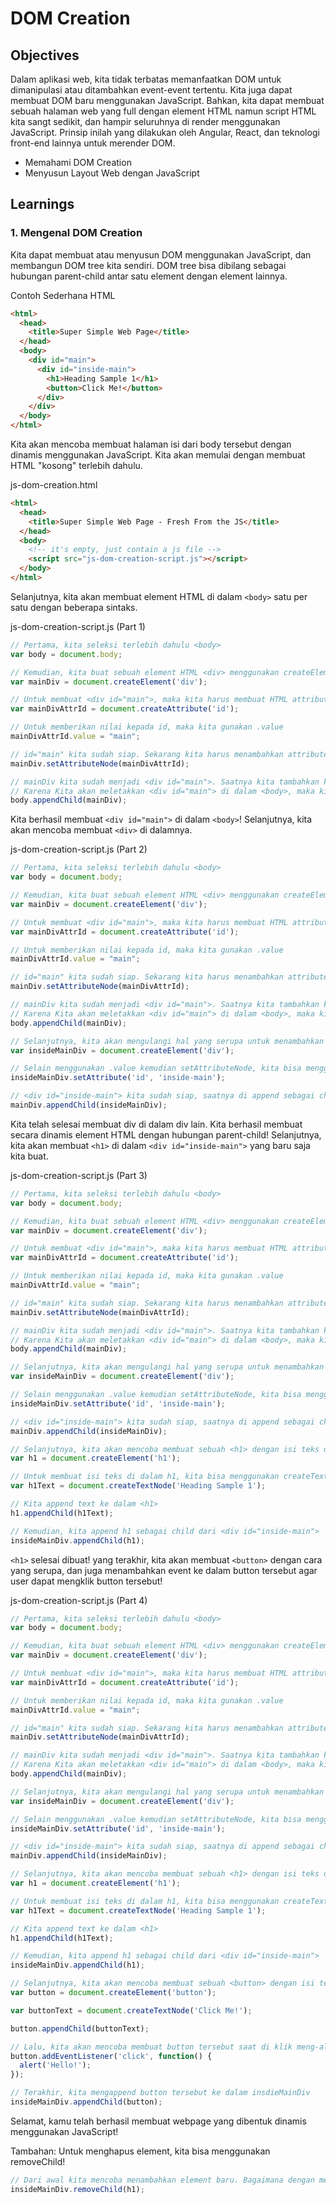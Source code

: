 # DOM Creation

## Objectives

Dalam aplikasi web, kita tidak terbatas memanfaatkan DOM untuk dimanipulasi atau ditambahkan event-event tertentu. Kita juga dapat membuat DOM baru menggunakan JavaScript. Bahkan, kita dapat membuat sebuah halaman web yang full dengan element HTML namun script HTML kita sangt sedikit, dan hampir seluruhnya di render menggunakan JavaScript. Prinsip inilah yang dilakukan oleh Angular, React, dan teknologi front-end lainnya untuk merender DOM.

- Memahami DOM Creation
- Menyusun Layout Web dengan JavaScript

## Learnings

### 1. Mengenal DOM Creation

Kita dapat membuat atau menyusun DOM menggunakan JavaScript, dan membangun DOM tree kita sendiri. DOM tree bisa dibilang sebagai hubungan parent-child antar satu element dengan element lainnya.

Contoh Sederhana HTML

```html
<html>
  <head>
    <title>Super Simple Web Page</title>
  </head>
  <body>
    <div id="main">
      <div id="inside-main">
        <h1>Heading Sample 1</h1>
        <button>Click Me!</button>
      </div>
    </div>
  </body>
</html>
```

Kita akan mencoba membuat halaman isi dari body tersebut dengan dinamis menggunakan JavaScript. Kita akan memulai dengan membuat HTML "kosong" terlebih dahulu.

js-dom-creation.html

```html
<html>
  <head>
    <title>Super Simple Web Page - Fresh From the JS</title>
  </head>
  <body>
    <!-- it's empty, just contain a js file -->
    <script src="js-dom-creation-script.js"></script>
  </body>
</html>
```

Selanjutnya, kita akan membuat element HTML di dalam `<body>` satu per satu dengan beberapa sintaks.

js-dom-creation-script.js (Part 1)

```javascript
// Pertama, kita seleksi terlebih dahulu <body>
var body = document.body;

// Kemudian, kita buat sebuah element HTML <div> menggunakan createElement
var mainDiv = document.createElement('div');

// Untuk membuat <div id="main">, maka kita harus membuat HTML attribute id
var mainDivAttrId = document.createAttribute('id');

// Untuk memberikan nilai kepada id, maka kita gunakan .value
mainDivAttrId.value = "main";

// id="main" kita sudah siap. Sekarang kita harus menambahkan attribute tersebut ke mainDiv
mainDiv.setAttributeNode(mainDivAttrId);

// mainDiv kita sudah menjadi <div id="main">. Saatnya kita tambahkan ke dalam <body>
// Karena Kita akan meletakkan <div id="main"> di dalam <body>, maka kita gunakan appendChild
body.appendChild(mainDiv);
```

Kita berhasil membuat `<div id="main">` di dalam `<body>`! Selanjutnya, kita akan mencoba membuat `<div>` di dalamnya.

js-dom-creation-script.js (Part 2)

```javascript
// Pertama, kita seleksi terlebih dahulu <body>
var body = document.body;

// Kemudian, kita buat sebuah element HTML <div> menggunakan createElement
var mainDiv = document.createElement('div');

// Untuk membuat <div id="main">, maka kita harus membuat HTML attribute id
var mainDivAttrId = document.createAttribute('id');

// Untuk memberikan nilai kepada id, maka kita gunakan .value
mainDivAttrId.value = "main";

// id="main" kita sudah siap. Sekarang kita harus menambahkan attribute tersebut ke mainDiv
mainDiv.setAttributeNode(mainDivAttrId);

// mainDiv kita sudah menjadi <div id="main">. Saatnya kita tambahkan ke dalam <body>
// Karena Kita akan meletakkan <div id="main"> di dalam <body>, maka kita gunakan appendChild
body.appendChild(mainDiv);

// Selanjutnya, kita akan mengulangi hal yang serupa untuk menambahkan <div id="inside-main">
var insideMainDiv = document.createElement('div');

// Selain menggunakan .value kemudian setAttributeNode, kita bisa menggunakan shorthand berikut
insideMainDiv.setAttribute('id', 'inside-main');

// <div id="inside-main"> kita sudah siap, saatnya di append sebagai child ke <div id="main">
mainDiv.appendChild(insideMainDiv);
```

Kita telah selesai membuat div di dalam div lain. Kita berhasil membuat secara dinamis element HTML dengan hubungan parent-child! Selanjutnya, kita akan membuat `<h1>` di dalam `<div id="inside-main">` yang baru saja kita buat.

js-dom-creation-script.js (Part 3)

```javascript
// Pertama, kita seleksi terlebih dahulu <body>
var body = document.body;

// Kemudian, kita buat sebuah element HTML <div> menggunakan createElement
var mainDiv = document.createElement('div');

// Untuk membuat <div id="main">, maka kita harus membuat HTML attribute id
var mainDivAttrId = document.createAttribute('id');

// Untuk memberikan nilai kepada id, maka kita gunakan .value
mainDivAttrId.value = "main";

// id="main" kita sudah siap. Sekarang kita harus menambahkan attribute tersebut ke mainDiv
mainDiv.setAttributeNode(mainDivAttrId);

// mainDiv kita sudah menjadi <div id="main">. Saatnya kita tambahkan ke dalam <body>
// Karena Kita akan meletakkan <div id="main"> di dalam <body>, maka kita gunakan appendChild
body.appendChild(mainDiv);

// Selanjutnya, kita akan mengulangi hal yang serupa untuk menambahkan <div id="inside-main">
var insideMainDiv = document.createElement('div');

// Selain menggunakan .value kemudian setAttributeNode, kita bisa menggunakan shorthand berikut
insideMainDiv.setAttribute('id', 'inside-main');

// <div id="inside-main"> kita sudah siap, saatnya di append sebagai child ke <div id="main">
mainDiv.appendChild(insideMainDiv);

// Selanjutnya, kita akan mencoba membuat sebuah <h1> dengan isi teks didalamnya.
var h1 = document.createElement('h1');

// Untuk membuat isi teks di dalam h1, kita bisa menggunakan createTextNode
var h1Text = document.createTextNode('Heading Sample 1');

// Kita append text ke dalam <h1>
h1.appendChild(h1Text);

// Kemudian, kita append h1 sebagai child dari <div id="inside-main">
insideMainDiv.appendChild(h1);
```

`<h1>` selesai dibuat! yang terakhir, kita akan membuat `<button>` dengan cara yang serupa, dan juga menambahkan event ke dalam button tersebut agar user dapat mengklik button tersebut!

js-dom-creation-script.js (Part 4)

```javascript
// Pertama, kita seleksi terlebih dahulu <body>
var body = document.body;

// Kemudian, kita buat sebuah element HTML <div> menggunakan createElement
var mainDiv = document.createElement('div');

// Untuk membuat <div id="main">, maka kita harus membuat HTML attribute id
var mainDivAttrId = document.createAttribute('id');

// Untuk memberikan nilai kepada id, maka kita gunakan .value
mainDivAttrId.value = "main";

// id="main" kita sudah siap. Sekarang kita harus menambahkan attribute tersebut ke mainDiv
mainDiv.setAttributeNode(mainDivAttrId);

// mainDiv kita sudah menjadi <div id="main">. Saatnya kita tambahkan ke dalam <body>
// Karena Kita akan meletakkan <div id="main"> di dalam <body>, maka kita gunakan appendChild
body.appendChild(mainDiv);

// Selanjutnya, kita akan mengulangi hal yang serupa untuk menambahkan <div id="inside-main">
var insideMainDiv = document.createElement('div');

// Selain menggunakan .value kemudian setAttributeNode, kita bisa menggunakan shorthand berikut
insideMainDiv.setAttribute('id', 'inside-main');

// <div id="inside-main"> kita sudah siap, saatnya di append sebagai child ke <div id="main">
mainDiv.appendChild(insideMainDiv);

// Selanjutnya, kita akan mencoba membuat sebuah <h1> dengan isi teks didalamnya.
var h1 = document.createElement('h1');

// Untuk membuat isi teks di dalam h1, kita bisa menggunakan createTextNode
var h1Text = document.createTextNode('Heading Sample 1');

// Kita append text ke dalam <h1>
h1.appendChild(h1Text);

// Kemudian, kita append h1 sebagai child dari <div id="inside-main">
insideMainDiv.appendChild(h1);

// Selanjutnya, kita akan mencoba membuat sebuah <button> dengan isi teks. Langkahnya sama dengan sebelumnya.
var button = document.createElement('button');

var buttonText = document.createTextNode('Click Me!');

button.appendChild(buttonText);

// Lalu, kita akan mencoba membuat button tersebut saat di klik meng-alert sebuah pesan
button.addEventListener('click', function() {
  alert('Hello!');
});

// Terakhir, kita mengappend button tersebut ke dalam insdieMainDiv
insideMainDiv.appendChild(button);
```

Selamat, kamu telah berhasil membuat webpage yang dibentuk dinamis menggunakan JavaScript!

Tambahan: Untuk menghapus element, kita bisa menggunakan removeChild!

```javascript
// Dari awal kita mencoba menambahkan element baru. Bagaimana dengan menghapusnya?
insideMainDiv.removeChild(h1);
```
